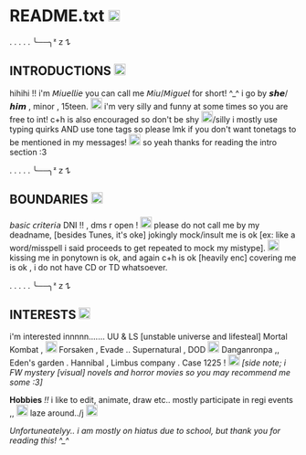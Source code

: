 # README.txt <img width="20" height="20" alt="image" src="https://github.com/user-attachments/assets/56105cc3-5b01-4f2b-9ace-b9f177d6c308" />


. . . . . ╰──╮ᶻ 𝗓 𐰁

## INTRODUCTIONS <img width="20" height="20" alt="image" src="https://github.com/user-attachments/assets/257b0f3b-db29-4ad6-8a01-acd8bc7c37fd" />
hihihi !! i'm 𝘔𝘪𝘶𝘦𝘭𝘭𝘪𝘦 you can call me 𝘔𝘪𝘶/𝘔𝘪𝘨𝘶𝘦𝘭 for short! ^_^ i go by 𝙨𝙝𝙚/𝙝𝙞𝙢
 , minor , 15teen. <img width="20" height="20" alt="image" src="https://github.com/user-attachments/assets/d6fece66-5de7-41cb-bf5c-ad6c6785c957" />
i'm very silly and funny at some times so you are free to int! c+h is also encouraged so don't be shy <img width="20" height="20" alt="image" src="https://github.com/user-attachments/assets/89a5d7de-2194-4dcf-a624-65bb7a2da5d8" />/silly
i mostly use typing quirks AND use tone tags so please lmk if you don't want tonetags to be mentioned in my messages! <img width="20" height="20" alt="image" src="https://github.com/user-attachments/assets/857ed440-2b34-4ef2-926c-fcf98af3f4f3" /> so yeah thanks for reading the intro section :3


. . . . . ╰──╮ᶻ 𝗓 𐰁

## BOUNDARIES <img width="20" height="20" alt="image" src="https://github.com/user-attachments/assets/dcf056ee-9729-4e62-b769-a2f954b6784a" /> 
𝘣𝘢𝘴𝘪𝘤 𝘤𝘳𝘪𝘵𝘦𝘳𝘪𝘢 DNI !! , dms r open ! <img width="20" height="20" alt="image" src="https://github.com/user-attachments/assets/718db216-86fe-404b-b72d-0047589f65e8" /> please do not call me by my deadname, [besides Tunes, it's oke] jokingly mock/insult me is ok [ex: like a word/misspell i said proceeds to get repeated to mock my mistype]. <img width="20" height="20" alt="image" src="https://github.com/user-attachments/assets/3d8bb980-52aa-45d7-876a-b6ee151b35db" /> kissing me in ponytown is ok, and again c+h is ok [heavily enc] covering me is ok , i do not have CD or TD whatsoever.


. . . . . ╰──╮ᶻ 𝗓 𐰁

## INTERESTS <img width="20" height="20" alt="image" src="https://github.com/user-attachments/assets/5088ca12-ee5a-4cb3-99d0-93b0001ca6c8" />
i'm interested innnnn....... UU & LS [unstable universe and lifesteal] Mortal Kombat , <img width="20" height="20" alt="image" src="https://github.com/user-attachments/assets/84aec72b-3d2d-46ee-b646-f80773b82127" /> Forsaken , Evade  .. Supernatural , DOD <img width="20" height="20" alt="image" src="https://github.com/user-attachments/assets/6bca6f7c-cf9b-42ee-a009-5af83728a508" /> Danganronpa  ,, Eden's garden . Hannibal , Limbus company . Case 1225 ! <img width="20" height="20" alt="image" src="https://github.com/user-attachments/assets/5df1a4f9-d41d-4762-8972-86caeed84277" /> *[side note; i FW mystery [visual] novels and horror movies so you may recommend me some :3]*


**Hobbies** *!!*
i like to edit, animate, draw etc.. mostly participate in regi events ,, <img width="20" height="20" alt="image" src="https://github.com/user-attachments/assets/17871775-3764-49b3-a87c-19dfae978447" /> laze around../j <img width="20" height="20" alt="image" src="https://github.com/user-attachments/assets/5d7c0896-6817-4ef7-87ba-9b1086da2cff" />

*Unfortuneatelyy.. i am mostly on hiatus due to school, but thank you for reading this! ^_^*
